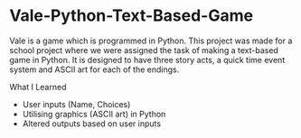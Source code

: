 # Vale-Python-Text-Based-Game
Vale is a game which is programmed in Python. This project was made for a school project where we were assigned the task of making a text-based game in Python. It is designed to have three story acts, a quick time event system and ASCII art for each of the endings.

What I Learned
- User inputs (Name, Choices)
- Utilising graphics (ASCII art) in Python
- Altered outputs based on user inputs
